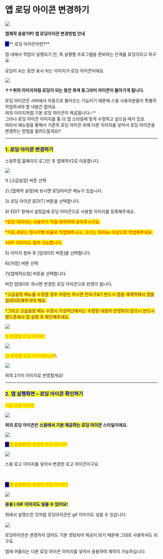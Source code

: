 # 앱 로딩 아이콘 변경하기

![](https://wp.swing2app.co.kr/wp-content/uploads/2018/09/%EC%95%B1%EB%A1%9C%EB%94%A9%EC%95%84%EC%9D%B4%EC%BD%98%EC%A0%9C%EB%AA%A9.png)

**앱제작 응용TIP) 앱 로딩아이콘 변경방법 안내**

<mark style="background-color:blue;">**▶**</mark>** 로딩 아이콘이란?**

앱 내에서 작업이 실행되기 전, 즉 실행할 프로그램을 준비하는 단계를 로딩이라고 하구요.

로딩이 되는 동안 표시 되는 이미지가 로딩 아이콘이에요.

![](https://s3.ap-northeast-2.amazonaws.com/swing2bucket/resource/image/help/3033619efc6c659b91c2d59584fb0b56.png)

**↑↑위의 이미지처럼 로딩이 되는 동안 회색 동그라미 아이콘이 돌아가게 됩니다.**

로딩 아이콘은 서버에서 자동으로 불러오는 기능이기 때문에 스윙 사용자분들이 특별히 작업하셔야 할 내용은 없어요.\
위의 이미지처럼 기본 로딩 아이콘이 제공됩니다\~^^\
그러나 로딩 아이콘 이미지를 좀 더 앱 스타일에 맞게 수정하고 싶으실 때가 있죠.\
따라서 매뉴얼을 통해서 기존의 로딩 아이콘 외에 다른 이미지를 넣어서 로딩 아이콘을 변경하는 방법을 알려드릴게요!!

***

### <mark style="color:blue;">**1. 로딩 아이콘 변경하기**</mark>

스윙투앱 홈페이지 로그인 후 앱제작V2로 이동합니다.

![](https://wp.swing2app.co.kr/wp-content/uploads/2018/09/%EB%A1%9C%EB%94%A9%EC%95%84%EC%9D%B4%EC%BD%98%EB%B3%80%EA%B2%BD-NEW1.png)

1\) \[고급설정] 버튼 선택

2\) \[앱제작 설정]에 보시면 로딩아이콘 메뉴가 있습니다.

3\) 로딩 아이콘 \[EDIT] 버튼을 선택합니다.

4\) EDIT 창에서 설정값에 로딩 아이콘으로 사용할 이미지를 등록해주세요.

<mark style="color:red;">\*로딩 이미지는 사용자가 직접 제작하여 넣어주시구요.</mark>

<mark style="color:red;">\*가로,세로는 정사각형 비율로 작업해주시고, 크기는 500px 이상으로 작업해주세요.</mark>

<mark style="color:red;">\*GIF 이미지도 첨부 가능합니다.</mark>

5\) 이미지 첨부 후 \[업데이트 버튼]을 선택합니다.

6\)\[저장] 버튼 선택

7\)\[앱제작요청] 버튼을 선택합니다.

버전 업데이트 하시면 번경된 로딩 아이콘으로 반영이 됩니다.&#x20;

<mark style="color:purple;">\*고급설정 메뉴를 수정할 경우 저장만 하시면 안되구요!! 반드시 앱을 재제작해서 앱을 업데이트해주셔야 해요.</mark>

<mark style="color:purple;">\*그리고 고급설정 메뉴 수정시 가상머신에서는 수정된 내용이 반영되지 않으니 반드시 핸드폰에서 앱 실행 후 확인해주세요.</mark>

![](https://wp.swing2app.co.kr/wp-content/uploads/2020/05/%EC%BA%A122.jpg)

<mark style="color:orange;">**1) 변경할 로딩 이미지1**</mark>

[![](https://s3.ap-northeast-2.amazonaws.com/swing2bucket/resource/image/help/1b3a5629c91243948e7895c8db2ab03a.png)](https://blog.naver.com/PostView.nhn?blogId=swing2app\&logNo=221320836435\&redirect=Log\&widgetTypeCall=true\&topReferer=https%3A%2F%2Fblog.naver.com%2FPostSearchList.nhn%3FblogId%3Dswing2app%26categoryNo%3D0%26range%3Dall%26SearchText%3D%25EC%2595%25B1%2B%25EB%25A1%259C%25EB%2594%25A9%26x%3D0%26y%3D0\&directAccess=false)

<mark style="color:orange;">**2) 변경할 로딩 이미지2(gif)**</mark>\


[![](https://s3.ap-northeast-2.amazonaws.com/swing2bucket/resource/image/help/310edd67b2021e30ce829f8de52ab7b0.png)](https://blog.naver.com/PostView.nhn?blogId=swing2app\&logNo=221320836435\&redirect=Log\&widgetTypeCall=true\&topReferer=https%3A%2F%2Fblog.naver.com%2FPostSearchList.nhn%3FblogId%3Dswing2app%26categoryNo%3D0%26range%3Dall%26SearchText%3D%25EC%2595%25B1%2B%25EB%25A1%259C%25EB%2594%25A9%26x%3D0%26y%3D0\&directAccess=false)

위의 2가지 이미지로 반영할게요!

***

### <mark style="color:blue;">**2. 앱 실행화면 – 로딩 아이콘 확인하기**</mark>

&#x20;<mark style="color:orange;">**기존 로딩 아이콘**</mark>

![](https://wp.swing2app.co.kr/wp-content/uploads/2018/09/%EB%A1%9C%EB%94%A9%EC%95%84%EC%9D%B4%EC%BD%981.gif)

**위의 로딩 아이콘은 **<mark style="color:blue;">**스윙에서 기본 제공하는 로딩 아이콘**</mark>** 스타일이에요.**

![](https://wp.swing2app.co.kr/wp-content/uploads/2020/05/%EC%BA%A122.jpg)

<mark style="background-color:blue;">**▶**</mark><mark style="color:orange;">**앱 실행화면) 변경한 로딩 아이콘1**</mark>&#x20;

![](https://wp.swing2app.co.kr/wp-content/uploads/2018/09/%EB%A1%9C%EB%94%A9%EC%95%84%EC%9D%B4%EC%BD%982.gif)

스윙 로고 이미지를 넣어서 변경한 로고 아이콘이구요.

\
\
<mark style="background-color:blue;">**▶**</mark><mark style="color:orange;">**앱 실행화면) 변경한 로딩 아이콘2**</mark>

![](https://s3.ap-northeast-2.amazonaws.com/swing2bucket/resource/image/help/601469de8864b75d2dbd26ea66e11176.png)

<mark style="color:blue;">**응용 ) GIF 이미지도 넣을 수 있어요!**</mark>

위에서 설명드린 것처럼 로딩아이콘은 gif 이미지도 넣을 수 있습니다.\
\
![](https://wp.swing2app.co.kr/wp-content/uploads/2020/05/%EC%BA%A122.jpg)

로딩아이콘은 변경하지 않아도 기본 셋팅되어 제공이 되기 때문에 그대로 사용하셔도 되구요.

앱에 어울리는 다른 로딩 아이콘 이미지를 넣어서 응용하여 제작이 가능하십니다.
